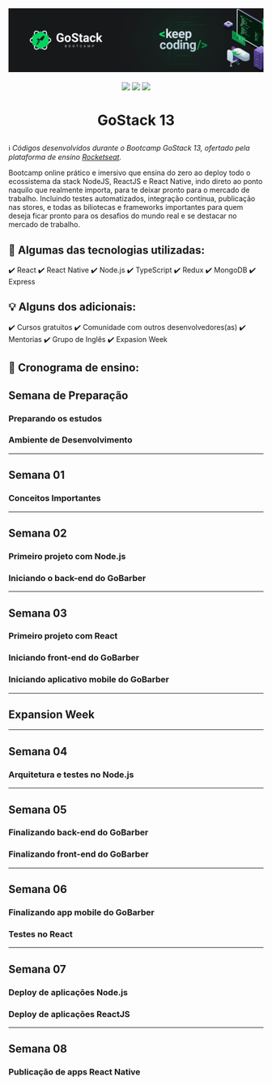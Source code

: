 <div align="center">
  <img src="https://github.com/ChristopherHauschild/bootcamp-gostack-13-rocketseat/blob/master/gostack.png?raw=true">
</div> <br />

<div align="center">
  <img src="https://img.shields.io/static/v1?label=react&message=web&color=informational&style=for-the-badge&logo=REACT"/>
  
  <img src="https://img.shields.io/static/v1?label=nodejs&message=backend&color=success&style=for-the-badge&logo=NODE.JS"/>
  
  <img src="https://img.shields.io/static/v1?label=react-native&message=mobile&color=blueviolet&style=for-the-badge&logo=REACT"/>
</div>

# <p align="center">GoStack 13</p> 

:information_source: <i>Códigos desenvolvidos durante o Bootcamp GoStack 13, ofertado pela plataforma de ensino [Rocketseat](https://rocketseat.com.br/).</i>

Bootcamp online prático e imersivo que ensina do zero ao deploy todo o ecossistema da stack NodeJS, ReactJS e React Native, indo direto ao ponto naquilo que realmente importa, para te deixar pronto para o mercado de trabalho. Incluindo testes automatizados, integração contínua, publicação nas stores, e todas as biliotecas e frameworks importantes para quem deseja ficar pronto para os desafios do mundo real e se destacar no mercado de trabalho.

## :rocket: Algumas das tecnologias utilizadas:

  ✔️ React
  ✔️ React Native
  ✔️ Node.js
  ✔️ TypeScript
  ✔️ Redux
  ✔️ MongoDB
  ✔️ Express
  
## :bulb: Alguns dos adicionais:

  ✔️ Cursos gratuitos
  ✔️ Comunidade com outros desenvolvedores(as)
  ✔️ Mentorias
  ✔️ Grupo de Inglês
  ✔️ Expasion Week
  
## :date: Cronograma de ensino:

## **Semana de Preparação**

### **Preparando os estudos**

### **Ambiente de Desenvolvimento**

---

## **Semana 01**

### **Conceitos Importantes**

---

## **Semana 02**

### **Primeiro projeto com Node.js**

### **Iniciando o back-end do GoBarber**
---

## **Semana 03**

### **Primeiro projeto com React**

### **Iniciando front-end do GoBarber**

### **Iniciando aplicativo mobile do GoBarber**
---

## **Expansion Week**
---

## **Semana 04**

### **Arquitetura e testes no Node.js**
---

## **Semana 05**

### **Finalizando back-end do GoBarber**

### **Finalizando front-end do GoBarber**
---

## **Semana 06**

### **Finalizando app mobile do GoBarber**

### **Testes no React**

---

## Semana 07

### **Deploy de aplicações Node.js**

### **Deploy de aplicações ReactJS**

---

## Semana 08

### **Publicação de apps React Native**
